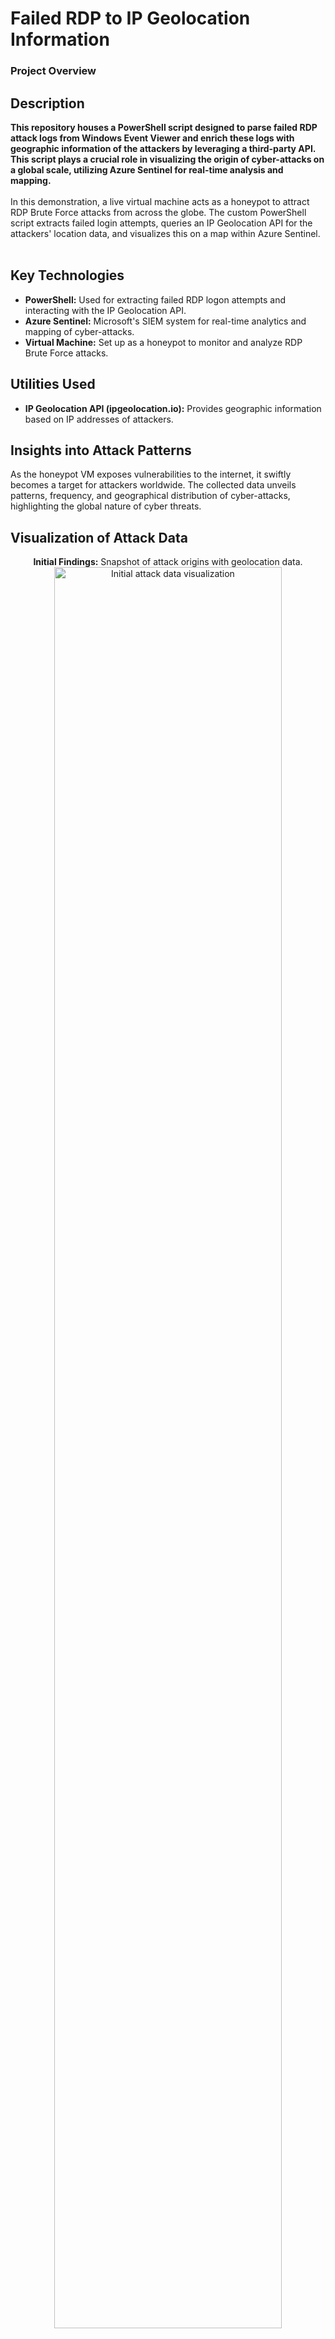 <h1>Failed RDP to IP Geolocation Information</h1>

### Project Overview

<h2>Description</h2>
<b>This repository houses a PowerShell script designed to parse failed RDP attack logs from Windows Event Viewer and enrich these logs with geographic information of the attackers by leveraging a third-party API. This script plays a crucial role in visualizing the origin of cyber-attacks on a global scale, utilizing Azure Sentinel for real-time analysis and mapping.</b>
<br />
<br />
In this demonstration, a live virtual machine acts as a honeypot to attract RDP Brute Force attacks from across the globe. The custom PowerShell script extracts failed login attempts, queries an IP Geolocation API for the attackers' location data, and visualizes this on a map within Azure Sentinel.
<br />
<br />

<h2>Key Technologies</h2>

- <b>PowerShell:</b> Used for extracting failed RDP logon attempts and interacting with the IP Geolocation API.
- <b>Azure Sentinel:</b> Microsoft's SIEM system for real-time analytics and mapping of cyber-attacks.
- <b>Virtual Machine:</b> Set up as a honeypot to monitor and analyze RDP Brute Force attacks.

<h2>Utilities Used</h2>

- <b>IP Geolocation API (ipgeolocation.io):</b> Provides geographic information based on IP addresses of attackers.

<h2>Insights into Attack Patterns</h2>

As the honeypot VM exposes vulnerabilities to the internet, it swiftly becomes a target for attackers worldwide. The collected data unveils patterns, frequency, and geographical distribution of cyber-attacks, highlighting the global nature of cyber threats.

<h2>Visualization of Attack Data</h2>

<p align="center">
<b>Initial Findings:</b> Snapshot of attack origins with geolocation data.
<br />
<img src="https://imgur.com/LYrvLkt.jpg" height="85%" width="85%" alt="Initial attack data visualization"/>
</p>

<p align="center">
<b>2-Hour Analysis:</b> Comprehensive world map showing the distribution of attacks after 24 hours, enriched with custom geodata logs.
<br />
<img src="https://imgur.com/hkmyJXZ.jpg" height="85%" width="85%" alt="24-hour attack data analysis"/>
</p>

This project underscores the importance of robust cybersecurity measures and demonstrates the utility of honeypots in understanding and mitigating cyber threats.
